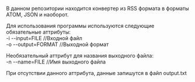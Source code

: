 В данном репозитории находится конвертер из RSS формата в форматы ATOM, JSON и наоборот.

Для использования программы используются следующие обязательные аттрибуты:  
-i  --input=FILE 	//Входной файл  
-o  --output=FORMAT     //Выходной формат  

Необязательный аттрибут для названия выходного файла:   
-n  --name=FILE         //Имя выходного файла

При отсутствии данного аттрибута, данные запишутся в файл output.txt
